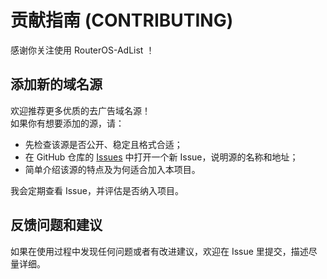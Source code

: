 # 贡献指南 (CONTRIBUTING)

感谢你关注使用 RouterOS-AdList ！  

## 添加新的域名源

欢迎推荐更多优质的去广告域名源！  
如果你有想要添加的源，请：

- 先检查该源是否公开、稳定且格式合适；  
- 在 GitHub 仓库的 [Issues](https://github.com/noobsora/RouterOS-AdList/issues) 中打开一个新 Issue，说明源的名称和地址；  
- 简单介绍该源的特点及为何适合加入本项目。

我会定期查看 Issue，并评估是否纳入项目。

## 反馈问题和建议

如果在使用过程中发现任何问题或者有改进建议，欢迎在 Issue 里提交，描述尽量详细。
